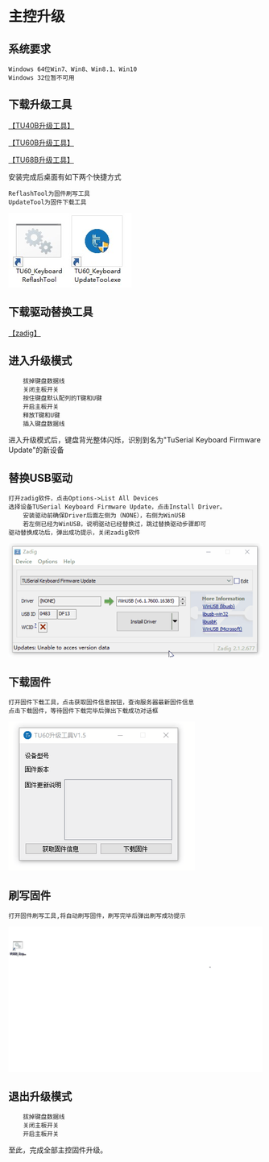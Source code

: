 # 主控升级


## 系统要求

	Windows 64位Win7、Win8、Win8.1、Win10
	Windows 32位暂不可用

## 下载升级工具

[【TU40B升级工具】](https://tuusermanual.oss-cn-beijing.aliyuncs.com/UpdateTool/TU40B_KeyboardUpdateToolSetup.exe)

[【TU60B升级工具】](https://tuusermanual.oss-cn-beijing.aliyuncs.com/UpdateTool/TU60B_KeyboardUpdateToolSetup.exe)

[【TU68B升级工具】](https://tuusermanual.oss-cn-beijing.aliyuncs.com/UpdateTool/TU68B_KeyboardUpdateToolSetup.exe)

安装完成后桌面有如下两个快捷方式 

	ReflashTool为固件刷写工具
	UpdateTool为固件下载工具

![UpdateTool](img/UpdateTool.jpg)



## 下载驱动替换工具

[【zadig】](https://tuusermanual.oss-cn-beijing.aliyuncs.com/Tool/zadig_2.1.2.exe)

## 进入升级模式

		拔掉键盘数据线
		关闭主板开关
		按住键盘默认配列的T键和U键
		开启主板开关
		释放T键和U键
		插入键盘数据线

进入升级模式后，键盘背光整体闪烁，识别到名为"TuSerial Keyboard Firmware Update"的新设备

## 替换USB驱动

	打开zadig软件，点击Options->List All Devices
	选择设备TUSerial Keyboard Firmware Update，点击Install Driver。
		安装驱动前确保Driver后面左侧为（NONE），右侧为WinUSB
		若左侧已经为WinUSB，说明驱动已经替换过，跳过替换驱动步骤即可
	驱动替换成功后，弹出成功提示，关闭zadig软件

![zadig](img/zadig.gif)

## 下载固件

	打开固件下载工具，点击获取固件信息按钮，查询服务器最新固件信息
	点击下载固件，等待固件下载完毕后弹出下载成功对话框

![download](img/download.gif)

## 刷写固件

	打开固件刷写工具,将自动刷写固件，刷写完毕后弹出刷写成功提示

![reflash](img/reflash.gif)

## 退出升级模式

		拔掉键盘数据线
		关闭主板开关
		开启主板开关

至此，完成全部主控固件升级。



















